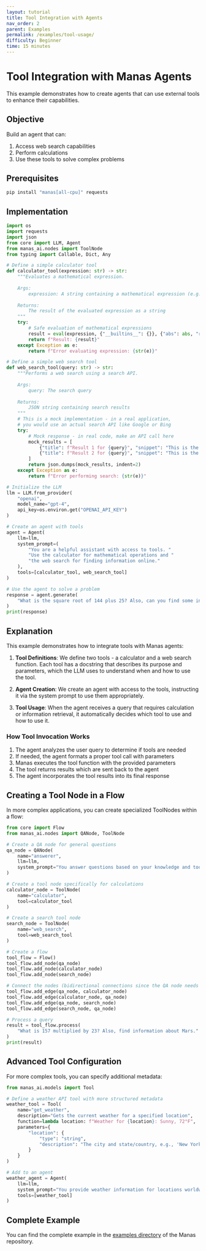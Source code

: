 ```yaml
---
layout: tutorial
title: Tool Integration with Agents
nav_order: 2
parent: Examples
permalink: /examples/tool-usage/
difficulty: Beginner
time: 15 minutes
---
```


# Tool Integration with Manas Agents

This example demonstrates how to create agents that can use external tools to enhance their capabilities.

## Objective

Build an agent that can:
1. Access web search capabilities
2. Perform calculations
3. Use these tools to solve complex problems

## Prerequisites

```bash
pip install "manas[all-cpu]" requests
```

## Implementation

```python
import os
import requests
import json
from core import LLM, Agent
from manas_ai.nodes import ToolNode
from typing import Callable, Dict, Any

# Define a simple calculator tool
def calculator_tool(expression: str) -> str:
    """Evaluates a mathematical expression.
    
    Args:
        expression: A string containing a mathematical expression (e.g., "2 + 2")
        
    Returns:
        The result of the evaluated expression as a string
    """
    try:
        # Safe evaluation of mathematical expressions
        result = eval(expression, {"__builtins__": {}}, {"abs": abs, "round": round, "sum": sum})
        return f"Result: {result}"
    except Exception as e:
        return f"Error evaluating expression: {str(e)}"

# Define a simple web search tool
def web_search_tool(query: str) -> str:
    """Performs a web search using a search API.
    
    Args:
        query: The search query
        
    Returns:
        JSON string containing search results
    """
    # This is a mock implementation - in a real application, 
    # you would use an actual search API like Google or Bing
    try:
        # Mock response - in real code, make an API call here
        mock_results = [
            {"title": f"Result 1 for {query}", "snippet": "This is the first result."},
            {"title": f"Result 2 for {query}", "snippet": "This is the second result."}
        ]
        return json.dumps(mock_results, indent=2)
    except Exception as e:
        return f"Error performing search: {str(e)}"

# Initialize the LLM
llm = LLM.from_provider(
    "openai",
    model_name="gpt-4",
    api_key=os.environ.get("OPENAI_API_KEY")
)

# Create an agent with tools
agent = Agent(
    llm=llm,
    system_prompt=(
        "You are a helpful assistant with access to tools. "
        "Use the calculator for mathematical operations and "
        "the web search for finding information online."
    ),
    tools=[calculator_tool, web_search_tool]
)

# Use the agent to solve a problem
response = agent.generate(
    "What is the square root of 144 plus 25? Also, can you find some information about quantum computing?"
)
print(response)
```

## Explanation

This example demonstrates how to integrate tools with Manas agents:

1. **Tool Definitions**: We define two tools - a calculator and a web search function. Each tool has a docstring that describes its purpose and parameters, which the LLM uses to understand when and how to use the tool.

2. **Agent Creation**: We create an agent with access to the tools, instructing it via the system prompt to use them appropriately.

3. **Tool Usage**: When the agent receives a query that requires calculation or information retrieval, it automatically decides which tool to use and how to use it.

### How Tool Invocation Works

1. The agent analyzes the user query to determine if tools are needed
2. If needed, the agent formats a proper tool call with parameters
3. Manas executes the tool function with the provided parameters
4. The tool returns results which are sent back to the agent
5. The agent incorporates the tool results into its final response

## Creating a Tool Node in a Flow

In more complex applications, you can create specialized ToolNodes within a flow:

```python
from core import Flow
from manas_ai.nodes import QANode, ToolNode

# Create a QA node for general questions
qa_node = QANode(
    name="answerer",
    llm=llm,
    system_prompt="You answer questions based on your knowledge and tool results."
)

# Create a tool node specifically for calculations
calculator_node = ToolNode(
    name="calculator",
    tool=calculator_tool
)

# Create a search tool node
search_node = ToolNode(
    name="web_search",
    tool=web_search_tool
)

# Create a flow
tool_flow = Flow()
tool_flow.add_node(qa_node)
tool_flow.add_node(calculator_node)
tool_flow.add_node(search_node)

# Connect the nodes (bidirectional connections since the QA node needs tool results)
tool_flow.add_edge(qa_node, calculator_node)
tool_flow.add_edge(calculator_node, qa_node)
tool_flow.add_edge(qa_node, search_node)
tool_flow.add_edge(search_node, qa_node)

# Process a query
result = tool_flow.process(
    "What is 157 multiplied by 23? Also, find information about Mars."
)
print(result)
```

## Advanced Tool Configuration

For more complex tools, you can specify additional metadata:

```python
from manas_ai.models import Tool

# Define a weather API tool with more structured metadata
weather_tool = Tool(
    name="get_weather",
    description="Gets the current weather for a specified location",
    function=lambda location: f"Weather for {location}: Sunny, 72°F",
    parameters={
        "location": {
            "type": "string",
            "description": "The city and state/country, e.g., 'New York, NY'"
        }
    }
)

# Add to an agent
weather_agent = Agent(
    llm=llm,
    system_prompt="You provide weather information for locations worldwide.",
    tools=[weather_tool]
)
```

## Complete Example

You can find the complete example in the [examples directory](https://github.com/arkokoley/manas/blob/main/examples/tool_using_agent.py) of the Manas repository.